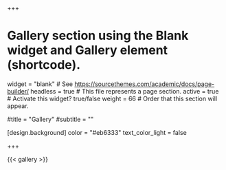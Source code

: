 +++
# Gallery section using the Blank widget and Gallery element (shortcode).
widget = "blank"  # See https://sourcethemes.com/academic/docs/page-builder/
headless = true  # This file represents a page section.
active = true  # Activate this widget? true/false
weight = 66  # Order that this section will appear.

#title = "Gallery"
#subtitle = ""

[design.background]
  color = "#eb6333"
  text_color_light = false

+++

{{< gallery >}}
